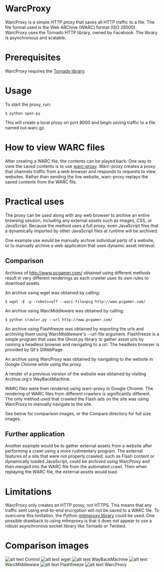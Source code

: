 WarcProxy
=========
WarcProxy is a simple HTTP proxy that saves all HTTP traffic to a file. The file
format used is the Web ARChive (WARC) format (ISO 28500). WarcProxy uses the
Tornado HTTP library, owned by Facebook. The library is asynchronous and
scalable.

Prerequisites
=============
WarcProxy requires the [Tornado library](http://www.tornadoweb.org/).

Usage
=====
To start the proxy, run:

    $ python open.py

This will create a local proxy on port 8000 and begin saving traffic to a file
named out.warc.gz.

How to view WARC files
======================
After creating a WARC file, the contents can be played back. One way to view the
saved contents is to use [warc-proxy](https://github.com/alard/warc-proxy).
Warc-proxy creates a proxy that channels traffic from a web browser and responds
to requests to view websites. Rather than sending the live website, warc-proxy
replays the saved contents from the WARC file.

Practical uses
==============
The proxy can be used along with any web browser to archive an entire browsing
session, including any external assets such as images, CSS, or JavaScript.
Because the method uses a full proxy, even JavaScript files that a dynamically
imported by other JavaScript files at runtime will be archived.

One example use would be manually archive individual parts of a website, or
to manually archive a web application that uses dynamic asset retrieval.

Comparison
----------
Archives of http://www.pcgamer.com/ obtained using different methods result in
very different renderings as each crawler uses its own rules to download assets.

An archive using wget was obtained by calling:

    $ wget -E -p -robots=off --warc-file=pcg http://www.pcgamer.com/

An archive using WarcMiddleware was obtained by calling:

    $ python crawler.py --url http://www.pcgamer.com/

An archive using Flashfreeze was obtained by exporting the urls and archiving
them using WarcMiddleware's --url-file argument. Flashfreeze is a simple program
that uses the Ghost.py library to gather asset urls by running a headless
browser and navigating to a url. The headless browser is provided by Qt's
QWebPage.

An archive using WarcProxy was obtained by navigating to the website in
Google Chrome while using the proxy.

A render of a previous version of the website was obtained by visiting
Archive.org's WayBackMachine.

WARC files were then rendered using warc-proxy in Google Chrome. The rendering
of WARC files from different crawlers is significantly different. The only
method used that crawled the Flash ads on the site was using WarcProxy to
manually navigate to the site.

See below for comparison images, or the Compare directory for full size images.

Further application
-------------------
Another example would be to gather external assets from a website after
performing a crawl using a more rudimentary program. The external features of
a site that were not properly crawled, such as Flash content or dynamically
loaded JavaScript, could be archived using WarcProxy and then merged into the
WARC file from the automated crawl. Then when replaying the WARC file, the
external assets would load.

Limitations
===========
WarcProxy only creates an HTTP proxy, not HTTPS. This means that any traffic
sent using end-to-end encryption will not be saved to a WARC file. To overcome
this limitation, the Python [mitmproxy library](http://mitmproxy.org/) could be
used. One possible drawback to using mitmproxy is that it does not appear to use
a robust asynchronous socket library like Tornado or Twisted.

Comparison images
=================
![alt text](WarcProxy/raw/master/Compare/Control_thumb.png "Control")
Control
![alt text](WarcProxy/raw/master/Compare/wget_thumb.png "wget")
wget
![alt text](WarcProxy/raw/master/Compare/WayBackMachine_thumb.png "WayBackMachine")
WayBackMachine
![alt text](WarcProxy/raw/master/Compare/WarcMiddleware_thumb.png "WarcMiddleware")
WarcMiddleware
![alt text](WarcProxy/raw/master/Compare/Flashfreeze_thumb.png "Flashfreeze")
Flashfreeze
![alt text](WarcProxy/raw/master/Compare/WarcProxy_thumb.png "WarcProxy")
WarcProxy
